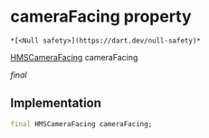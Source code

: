 


# cameraFacing property




    *[<Null safety>](https://dart.dev/null-safety)*


[HMSCameraFacing](../../enum_hms_camera_facing/HMSCameraFacing-class.md) cameraFacing
  
_final_






## Implementation

```dart
final HMSCameraFacing cameraFacing;


```







